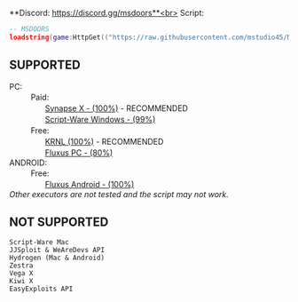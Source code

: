**Discord: https://discord.gg/msdoors**<br>
Script:
```lua
-- MSDOORS
loadstring(game:HttpGet(("https://raw.githubusercontent.com/mstudio45/MSDOORS/main/MSDOORS.lua"),true))()
```

## SUPPORTED
PC:<br>
ㅤㅤㅤPaid:<br>
ㅤㅤㅤㅤㅤ[Synapse X - (100%)](https://x.synapse.to) - RECOMMENDED<br>
ㅤㅤㅤㅤㅤ[Script-Ware Windows - (99%)](https://script-ware.com/)<br>
ㅤㅤㅤFree:<br>
ㅤㅤㅤㅤㅤ[KRNL (100%)](https://krnl.place/) - RECOMMENDED<br>
ㅤㅤㅤㅤㅤ[Fluxus PC - (80%)](https://fluxteam.net/dl)<br>
ANDROID:<br>
ㅤㅤㅤFree:<br>
ㅤㅤㅤㅤㅤ[Fluxus Android - (100%)](https://fluxteam.net/android/)<br>
*Other executors are not tested and the script may not work.*<br>

## NOT SUPPORTED
```
Script-Ware Mac
JJSploit & WeAreDevs API
Hydrogen (Mac & Android)
Zestra
Vega X
Kiwi X
EasyExploits API
```
